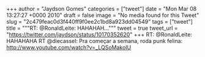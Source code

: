 
+++
author = "Jaydson Gomes"
categories = ["tweet"]
date = "Mon Mar 08 13:27:27 +0000 2010"
draft = false
image = "No media found for this Tweet"
slug = "2c479feac0d3f440ff9f0ee2c1bd8a923dd04549"
tags = ["tweet"]
title = """RT: @RonaldLeite: HAHAHAH..."""
tweet = true
tweet_url = "https://twitter.com/jaydson/status/10170352620"
+++
RT: @RonaldLeite: HAHAHAHA RT @diecassel: Pra começar a semana, roda punk felina: http://www.youtube.com/watch?v=_LQSoMakoIU
